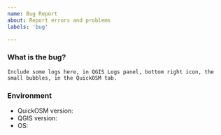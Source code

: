 ```yaml
---
name: Bug Report
about: Report errors and problems
labels: 'bug'

---
```


### What is the bug?
<!-- A clear and concise description of what the bug is.

Tickets not following this template might be closed.
-->

```
Include some logs here, in QGIS Logs panel, bottom right icon, the small bubbles, in the QuickOSM tab.
```

### Environment

<!-- please complete the following information -->

 - QuickOSM version: 
 - QGIS version:
 - OS: 
